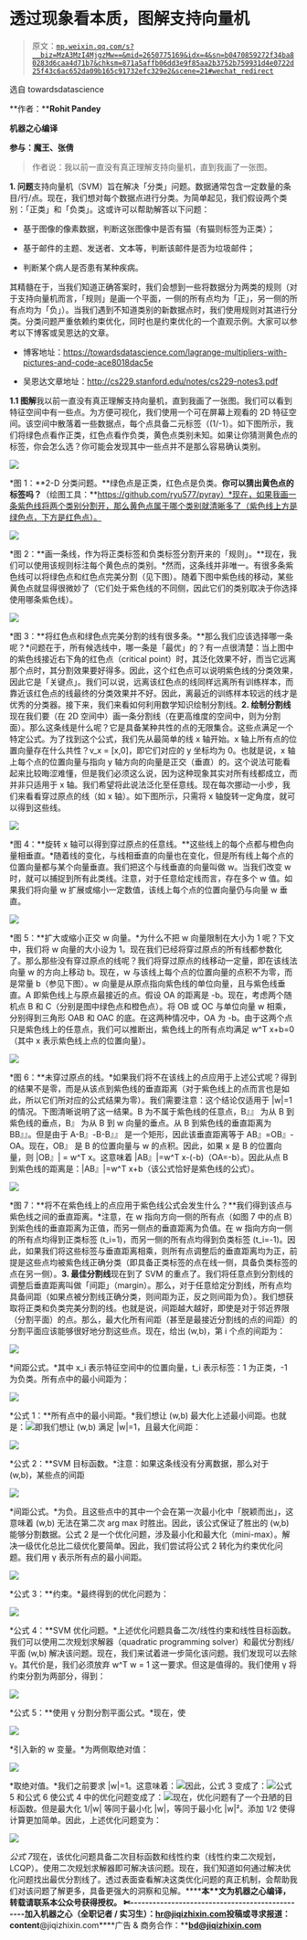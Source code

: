 # 透过现象看本质，图解支持向量机

> 原文：[`mp.weixin.qq.com/s?__biz=MzA3MzI4MjgzMw==&mid=2650775169&idx=4&sn=b0470859272f34ba80283d6caa4d71b7&chksm=871a5affb06dd3e9f85aa2b3752b759931d4e0722d25f43c6ac652da09b165c91732efc329e2&scene=21#wechat_redirect`](http://mp.weixin.qq.com/s?__biz=MzA3MzI4MjgzMw==&mid=2650775169&idx=4&sn=b0470859272f34ba80283d6caa4d71b7&chksm=871a5affb06dd3e9f85aa2b3752b759931d4e0722d25f43c6ac652da09b165c91732efc329e2&scene=21#wechat_redirect)

选自 towardsdatascience

**作者：****Rohit Pandey**

**机器之心编译**

**参与：魔王、张倩**

> 作者说：我以前一直没有真正理解支持向量机，直到我画了一张图。

**1\. 问题**支持向量机（SVM）旨在解决「分类」问题。数据通常包含一定数量的条目/行/点。现在，我们想对每个数据点进行分类。为简单起见，我们假设两个类别：「正类」和「负类」。这或许可以帮助解答以下问题：

*   基于图像的像素数据，判断这张图像中是否有猫（有猫则标签为正类）；

*   基于邮件的主题、发送者、文本等，判断该邮件是否为垃圾邮件；

*   判断某个病人是否患有某种疾病。

其精髓在于，当我们知道正确答案时，我们会想到一些将数据分为两类的规则（对于支持向量机而言，「规则」是画一个平面，一侧的所有点均为「正」，另一侧的所有点均为「负」）。当我们遇到不知道类别的新数据点时，我们使用规则对其进行分类。分类问题严重依赖约束优化，同时也是约束优化的一个直观示例。大家可以参考以下博客或吴恩达的文章。

*   博客地址：https://towardsdatascience.com/lagrange-multipliers-with-pictures-and-code-ace8018dac5e

*   吴恩达文章地址：http://cs229.stanford.edu/notes/cs229-notes3.pdf

**1.1 图解**我以前一直没有真正理解支持向量机，直到我画了一张图。我们可以看到特征空间中有一些点。为方便可视化，我们使用一个可在屏幕上观看的 2D 特征空间。该空间中散落着一些数据点，每个点具备二元标签（(1/-1）。如下图所示，我们将绿色点看作正类，红色点看作负类，黄色点类别未知。如果让你猜测黄色点的标签，你会怎么选？你可能会发现其中一些点并不是那么容易确认类别。

![](img/e8fca5dcb64685ff915ebb5ec438b220.jpg)

*图 1：**2-D 分类问题。**绿色点是正类，红色点是负类。**你可以猜出黄色点的标签吗？**（绘图工具：**https://github.com/ryu577/pyray）*现在，如果我画一条紫色线将两个类别分割开，那么黄色点属于哪个类别就清晰多了（紫色线上方是绿色点，下方是红色点）。

![](img/5d07852de5af4866a7ffd53b8a68614e.jpg)

*图 2：**画一条线，作为将正类标签和负类标签分割开来的「规则」。**现在，我们可以使用该规则标注每个黄色点的类别。*然而，这条线并非唯一。有很多条紫色线可以将绿色点和红色点完美分割（见下图）。随着下图中紫色线的移动，某些黄色点就显得很微妙了（它们处于紫色线的不同侧，因此它们的类别取决于你选择使用哪条紫色线）。

![](img/ca399d807676dce3b44fae95dce2f3f4.jpg)

*图 3：**将红色点和绿色点完美分割的线有很多条。**那么我们应该选择哪一条呢？*问题在于，所有候选线中，哪一条是「最优」的？有一点很清楚：当上图中的紫色线接近右下角的红色点（critical point）时，其泛化效果不好，而当它远离那个点时，其分割效果要好得多。因此，这个红色点可以说明紫色线的分类效果，因此它是「关键点」。我们可以说，远离该红色点的线同样远离所有训练样本，而靠近该红色点的线最终的分类效果并不好。因此，离最近的训练样本较远的线才是优秀的分类器。接下来，我们来看如何利用数学知识绘制分割线。**2\. 绘制分割线**现在我们要（在 2D 空间中）画一条分割线（在更高维度的空间中，则为分割面）。那么这条线是什么呢？它是具备某种共性的点的无限集合。这些点满足一个特定公式。为了找到这个公式，我们先从最简单的线 x 轴开始。x 轴上所有点的位置向量存在什么共性？v_x = [x,0]，即它们对应的 y 坐标均为 0。也就是说，x 轴上每个点的位置向量与指向 y 轴方向的向量是正交（垂直）的。这个说法可能看起来比较晦涩难懂，但是我们必须这么说，因为这种现象其实对所有线都成立，而并非只适用于 x 轴。我们希望将此说法泛化至任意线。现在每次挪动一小步，我们来看看穿过原点的线（如 x 轴）。如下图所示，只需将 x 轴旋转一定角度，就可以得到这些线。

![](img/a5ba5759be014ac75260ea527c736b09.jpg)

*图 4：**旋转 x 轴可以得到穿过原点的任意线。**这些线上的每个点都与橙色向量相垂直。*随着线的变化，与线相垂直的向量也在变化，但是所有线上每个点的位置向量都与某个向量垂直。我们把这个与线垂直的向量叫做 w。当我们改变 w 时，就可以捕捉到所有此类线。注意，对于任意给定线而言，存在多个 w 值。如果我们将向量 w 扩展或缩小一定数值，该线上每个点的位置向量仍与向量 w 垂直。

![](img/1cca68046c309c43b23d1de7a61b313d.jpg)

*图 5：**扩大或缩小正交 w 向量。*为什么不把 w 向量限制在大小为 1 呢？下文中，我们将 w 向量的大小设为 1。现在我们已经将穿过原点的所有线都参数化了。那么那些没有穿过原点的线呢？我们将穿过原点的线移动一定量，即在该线法向量 w 的方向上移动 b。现在，w 与该线上每个点的位置向量的点积不为零，而是常量 b（参见下图）。w 向量是从原点指向紫色线的单位向量，且与紫色线垂直。A 即紫色线上与原点最接近的点。假设 OA 的距离是 -b。现在，考虑两个随机点 B 和 C（分别是图中绿色点和橙色点）。将 OB 或 OC 与单位向量 w 相乘，分别得到三角形 OAB 和 OAC 的底。在这两种情况中，OA 为 -b。由于这两个点只是紫色线上的任意点，我们可以推断出，紫色线上的所有点均满足 w^T x+b=0（其中 x 表示紫色线上点的位置向量）。

![](img/7918adff07d4189fa0e147d5c1095fd6.jpg)

*图 6：**未穿过原点的线。*如果我们将不在该线上的点应用于上述公式呢？得到的结果不是零，而是从该点到紫色线的垂直距离（对于紫色线上的点而言也是如此，所以它们所对应的公式结果为零）。我们需要注意：这个结论仅适用于 |w|=1 的情况。下图清晰说明了这一结果。B 为不属于紫色线的任意点，B』』 为从 B 到紫色线的垂点，B』 为从 B 到 w 向量的垂点。从 B 到紫色线的垂直距离为 BB』』。但是由于 A-B』-B-B』』 是一个矩形，因此该垂直距离等于 AB』=OB』-OA。现在，OB』 是 B 的位置向量与 w 的点积。因此，如果 x 是 B 的位置向量，则 |OB』| = w^T x。这意味着 |AB』|=w^T x-(-b)（OA=-b）。因此从点 B 到紫色线的距离是：|AB』|=w^T x+b（该公式恰好是紫色线的公式）。

![](img/6250f8829237c3546fd5091e9695fea6.jpg)

*图 7：**将不在紫色线上的点应用于紫色线公式会发生什么？**我们得到该点与紫色线之间的垂直距离。*注意，在 w 指向方向一侧的所有点（如图 7 中的点 B）到紫色线的垂直距离为正值，而另一侧点的垂直距离为负值。在 w 指向方向一侧的所有点均得到正类标签 (t_i=1)，而另一侧的所有点均得到负类标签 (t_i=-1)。因此，如果我们将这些标签与垂直距离相乘，则所有点调整后的垂直距离均为正，前提是这些点均被紫色线正确分类（即具备正类标签的点在线一侧，具备负类标签的点在另一侧）。**3\. 最佳分割线**现在到了 SVM 的重点了。我们将任意点到分割线的调整后垂直距离叫做「间距」（margin）。那么，对于任意给定分割线，所有点均具备间距（如果点被分割线正确分类，则间距为正，反之则间距为负）。我们想获取将正类和负类完美分割的线。也就是说，间距越大越好，即使是对于邻近界限（分割平面）的点。那么，最大化所有间距（甚至是最接近分割线的点的间距）的分割平面应该能够很好地分割这些点。现在，给出 (w,b)，第 i 个点的间距为：

![](img/8fac460a51dc106e0f6610f04f932c83.jpg)

*间距公式。*其中 x_i 表示特征空间中的位置向量，t_i 表示标签：1 为正类，-1 为负类。所有点中的最小间距为：

![](img/1b9891fe1cad2e0e3b898a49e89f58a4.jpg)

*公式 1：**所有点中的最小间距。*我们想让 (w,b) 最大化上述最小间距。也就是：![](img/539e6600845ec15fc21c76521b1562c8.jpg)即我们想让 (w,b) 满足 |w|=1，且最大化间距：

![](img/7a24a9840ee5b12f58182e7da36a537f.jpg)

*公式 2：**SVM 目标函数。*注意：如果这条线没有分离数据，那么对于 (w,b)，某些点的间距

![](img/8fac460a51dc106e0f6610f04f932c83.jpg)

*间距公式。*为负。且这些点中的其中一个会在第一次最小化中「脱颖而出」，这意味着 (w,b) 无法在第二次 arg max 时胜出。因此，该公式保证了胜出的 (w,b) 能够分割数据。公式 2 是一个优化问题，涉及最小化和最大化（mini-max）。解决一级优化总比二级优化要简单。因此，我们尝试将公式 2 转化为约束优化问题。我们用 γ 表示所有点的最小间距。

![](img/c3f5eef53c4c11b49a028a988e61b122.jpg)

*公式 3：**约束。*最终得到的优化问题为：

![](img/47af36a8362afdb709b897fd1318b4b3.jpg)

*公式 4：**SVM 优化问题。*上述优化问题具备二次/线性约束和线性目标函数。我们可以使用二次规划求解器（quadratic programming solver）和最优分割线/平面 (w,b) 解决该问题。现在，我们来试着进一步简化该问题。我们发现可以去除 γ。其代价是，我们必须放弃 w^T w = 1 这一要求。但这是值得的。我们使用 γ 将约束分割为两部分，得到：

![](img/70b5694e6d90b228a8322b86a76ed269.jpg)

*公式 5：**使用 γ 分割分割平面公式。*现在，使

![](img/7b2b550e9d1b360bc63e0b74dd56c903.jpg)

*引入新的 w 变量。*为两侧取绝对值：

![](img/4e88756a981fe71c0fe23ad0d12fc141.jpg)

*取绝对值。*我们之前要求 |w|=1。这意味着：![](img/9b5159e8dd35139770202c26a4be655d.jpg)因此，公式 3 变成了：![](img/29428cc3f5df21376c342ba20bbb9231.jpg)公式 5 和公式 6 使公式 4 中的优化问题变成了：![](img/b01566d863ea1e1f8f0c0369e0889fe5.jpg)现在，优化问题有了一个丑陋的目标函数。但是最大化 1/|w| 等同于最小化 |w|，等同于最小化 |w|²。添加 1/2 使得计算更加简单。因此，上述优化问题变为：

![](img/4c4bbcc05ec4343d17984387b4e5c9e6.jpg)

*公式 7*现在，该优化问题具备二次目标函数和线性约束（线性约束二次规划，LCQP）。使用二次规划求解器即可解决该问题。现在，我们知道如何通过解决优化问题找出最优分割线了。透过表面查看解决这类优化问题的真正机制，会帮助我们对该问题了解更多，具备更强大的洞察和见解。********本****文为机器之心编译，**转载请联系本公众号获得授权****。**
✄------------------------------------------------**加入机器之心（全职记者 / 实习生）：****hr@jiqizhixin.com****投稿或寻求报道：content****@jiqizhixin.com****广告 & 商务合作：****bd@jiqizhixin.com**